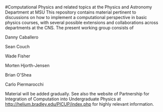 #Computational Physics and related topics at the Physics and Astronomy Department at MSU
This repository contains material pertinent to discussions on how to implement a computational perspective in basic physics courses, with several possible extensions and collaborations across departments at the CNS.
The present working group consists of 

Danny Caballero

Sean Couch

Wade Fisher

Morten Hjorth-Jensen

Brian O'Shea

Carlo Piermarocchi

Material will be added gradually. See also the website of Partnership for Integration of
Computation into Undergraduate Physics at http://helium.bradley.edu/PICUP/index.php for highly relevant information.
